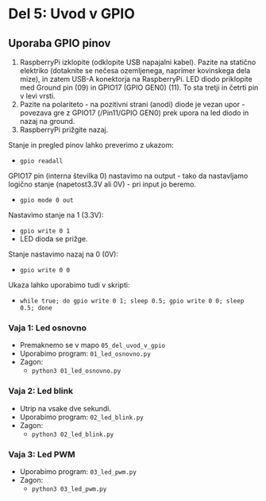 # Del 5: Uvod v GPIO

## Uporaba GPIO pinov
1. RaspberryPi izklopite (odklopite USB napajalni kabel). Pazite na statično elektriko (dotaknite se nečesa ozemljenega, naprimer kovinskega dela mize), in zatem USB-A konektorja na RaspberryPi. LED diodo priklopite med Ground pin (09) in GPIO17 (GPIO GEN0) (11). To sta tretji in četrti pin v levi vrsti.
2. Pazite na polariteto - na pozitivni strani (anodi) diode je vezan upor - povezava gre z GPIO17 (/Pin11/GPIO GEN0) prek upora na led diodo in nazaj na ground.
3. RaspberryPi prižgite nazaj.

Stanje in pregled pinov lahko preverimo z ukazom:
- `gpio readall`

GPIO17 pin (interna številka 0) nastavimo na output - tako da nastavljamo logično stanje (napetost3.3V ali 0V) - pri input jo beremo.
- `gpio mode 0 out`

Nastavimo stanje na 1 (3.3V):
- `gpio write 0 1`
- LED dioda se prižge.

Stanje nastavimo nazaj na 0 (0V):
- `gpio write 0 0`

Ukaza lahko uporabimo tudi v skripti:
- `while true; do gpio write 0 1; sleep 0.5; gpio write 0 0; sleep 0.5; done`


### Vaja 1: Led osnovno
- Premaknemo se v mapo `05_del_uvod_v_gpio`
- Uporabimo program: `01_led_osnovno.py`
- Zagon:
    - `python3 01_led_osnovno.py`

### Vaja 2: Led blink
- Utrip na vsake dve sekundi.
- Uporabimo program: `02_led_blink.py`
- Zagon:
    - `python3 02_led_blink.py`

### Vaja 3: Led PWM
- Uporabimo program: `03_led_pwm.py`
- Zagon:
    - `python3 03_led_pwm.py`
